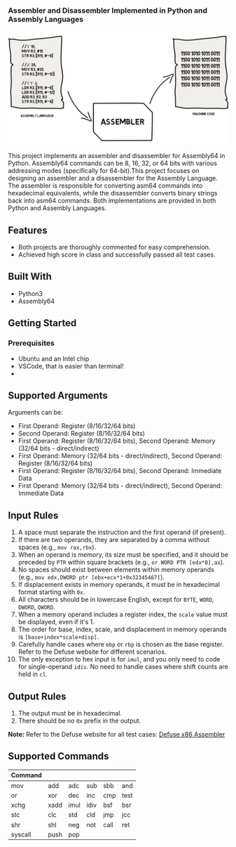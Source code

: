 ### Assembler and Disassembler Implemented in Python and Assembly Languages
![ ](assembly.jpg)

This project implements an assembler and disassembler for Assembly64 in Python. Assembly64 commands can be 8, 16, 32, or 64 bits with various addressing modes (specifically for 64-bit).This project focuses on designing an assembler and a disassembler for the Assembly Language. The assembler is responsible for converting asm64 commands into hexadecimal equivalents, while the disassembler converts binary strings back into asm64 commands. Both implementations are provided in both Python and Assembly Languages.

## Features
- Both projects are thoroughly commented for easy comprehension.
- Achieved high score in class and successfully passed all test cases.

## Built With
- Python3
- Assembly64

## Getting Started
### Prerequisites
- Ubuntu and an Intel chip
- VSCode, that is easier than terminal!
- 
## Supported Arguments
Arguments can be:

- First Operand: Register (8/16/32/64 bits)
- Second Operand: Register (8/16/32/64 bits)
- First Operand: Register (8/16/32/64 bits), Second Operand: Memory (32/64 bits - direct/indirect)
- First Operand: Memory (32/64 bits - direct/indirect), Second Operand: Register (8/16/32/64 bits)
- First Operand: Register (8/16/32/64 bits), Second Operand: Immediate Data
- First Operand: Memory (32/64 bits - direct/indirect), Second Operand: Immediate Data

## Input Rules
1. A space must separate the instruction and the first operand (if present).
2. If there are two operands, they are separated by a comma without spaces (e.g., `mov rax,rbx`).
3. When an operand is memory, its size must be specified, and it should be preceded by `PTR` within square brackets (e.g., `or WORD PTR [edx*8],ax`).
4. No spaces should exist between elements within memory operands (e.g., `mov edx,DWORD ptr [ebx+ecx*1+0x32345467]`).
5. If displacement exists in memory operands, it must be in hexadecimal format starting with `0x`.
6. All characters should be in lowercase English, except for `BYTE`, `WORD`, `DWORD`, `QWORD`.
7. When a memory operand includes a register index, the `scale` value must be displayed, even if it's 1.
8. The order for base, index, scale, and displacement in memory operands is `[base+index*scale+disp]`.
9. Carefully handle cases where `ebp` or `rbp` is chosen as the base register. Refer to the Defuse website for different scenarios.
10. The only exception to hex input is for `imul`, and you only need to code for single-operand `idiv`. No need to handle cases where shift counts are held in `cl`.

## Output Rules
1. The output must be in hexadecimal.
2. There should be no `0x` prefix in the output.

**Note:** Refer to the Defuse website for all test cases: [Defuse x86 Assembler](https://defuse.ca/online-x86-assembler.htm)





## Supported Commands

| Command |           |           |           |           |           |   
|---------|-----------|-----------|-----------|-----------|-----------|
| mov     |  add      | adc       |   sub     |  sbb      |    and    |
|   or    |  xor      |  dec      |    inc    |  cmp      |  test     |
|   xchg  |  xadd     |   imul    |    idiv   |   bsf     | bsr       |
|   stc   |    clc    |     std   |    cld    |   jmp     |    jcc    |
|   shr   |  shl      |   neg     |    not    |  call     |   ret     |
| syscall |    push   |  pop      |           |           |           |


